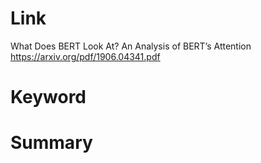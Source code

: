 Link
===============
<p>

What Does BERT Look At? An Analysis of BERT’s Attention
https://arxiv.org/pdf/1906.04341.pdf

</p>

Keyword
===============


Summary
===============


        
